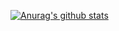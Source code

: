 [![Anurag's github stats](https://github-readme-stats.vercel.app/api?username=microcosm1994)](https://github.com/anuraghazra/github-readme-stats)

